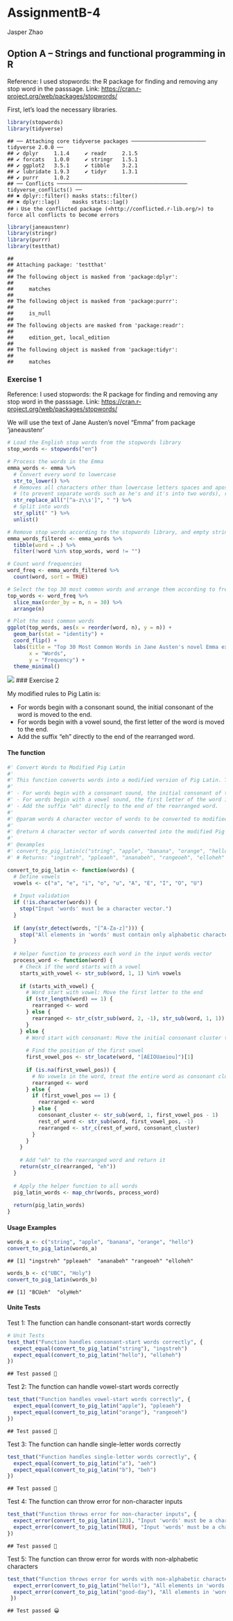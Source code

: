 AssignmentB-4
================
Jasper Zhao

## Option A – Strings and functional programming in R

Reference: I used stopwords: the R package for finding and removing any
stop word in the passsage. Link:
<https://cran.r-project.org/web/packages/stopwords/>

First, let’s load the necessary libraries.

``` r
library(stopwords)
library(tidyverse)
```

    ## ── Attaching core tidyverse packages ──────────────────────── tidyverse 2.0.0 ──
    ## ✔ dplyr     1.1.4     ✔ readr     2.1.5
    ## ✔ forcats   1.0.0     ✔ stringr   1.5.1
    ## ✔ ggplot2   3.5.1     ✔ tibble    3.2.1
    ## ✔ lubridate 1.9.3     ✔ tidyr     1.3.1
    ## ✔ purrr     1.0.2     
    ## ── Conflicts ────────────────────────────────────────── tidyverse_conflicts() ──
    ## ✖ dplyr::filter() masks stats::filter()
    ## ✖ dplyr::lag()    masks stats::lag()
    ## ℹ Use the conflicted package (<http://conflicted.r-lib.org/>) to force all conflicts to become errors

``` r
library(janeaustenr)
library(stringr)
library(purrr)
library(testthat)
```

    ## 
    ## Attaching package: 'testthat'
    ## 
    ## The following object is masked from 'package:dplyr':
    ## 
    ##     matches
    ## 
    ## The following object is masked from 'package:purrr':
    ## 
    ##     is_null
    ## 
    ## The following objects are masked from 'package:readr':
    ## 
    ##     edition_get, local_edition
    ## 
    ## The following object is masked from 'package:tidyr':
    ## 
    ##     matches

### Exercise 1

Reference: I used stopwords: the R package for finding and removing any
stop word in the passsage. Link:
<https://cran.r-project.org/web/packages/stopwords/>

We will use the text of Jane Austen’s novel “Emma” from package
‘janeaustenr’

``` r
# Load the English stop words from the stopwords library
stop_words <- stopwords("en")

# Process the words in the Emma
emma_words <- emma %>%
  # Convert every word to lowercase
  str_to_lower() %>%
  # Removes all characters other than lowercase letters spaces and apostrophe 
  # (to prevent separate words such as he's and it's into two words), replacing them with spaces
  str_replace_all("[^a-z\\s']", " ") %>%
  # Split into words
  str_split(" ") %>%                            
  unlist()

# Remove stop words according to the stopwords library, and empty strings
emma_words_filtered <- emma_words %>%
  tibble(word = .) %>%
  filter(!word %in% stop_words, word != "")

# Count word frequencies
word_freq <- emma_words_filtered %>%
  count(word, sort = TRUE)

# Select the top 30 most common words and arrange them according to frequency
top_words <- word_freq %>%
  slice_max(order_by = n, n = 30) %>%
  arrange(n)

# Plot the most common words
ggplot(top_words, aes(x = reorder(word, n), y = n)) +
  geom_bar(stat = "identity") +
  coord_flip() +
  labs(title = "Top 30 Most Common Words in Jane Austen's novel Emma except stop words",
       x = "Words",
       y = "Frequency") +
  theme_minimal()
```

![](AssignmentB-4_files/figure-gfm/unnamed-chunk-2-1.png)<!-- --> \###
Exercise 2

My modified rules to Pig Latin is:

- For words begin with a consonant sound, the initial consonant of the
  word is moved to the end.
- For words begin with a vowel sound, the first letter of the word is
  moved to the end.
- Add the suffix “eh” directly to the end of the rearranged word.

#### The function

``` r
#' Convert Words to Modified Pig Latin
#'
#' This function converts words into a modified version of Pig Latin. The conversion rule is defined as follow:
#'
#' - For words begin with a consonant sound, the initial consonant of the word is moved to the end.
#' - For words begin with a vowel sound, the first letter of the word is moved to the end.
#' - Add the suffix "eh" directly to the end of the rearranged word.
#'
#' @param words A character vector of words to be converted to modified Pig Latin.
#'
#' @return A character vector of words converted into the modified Pig Latin.
#'
#' @examples
#' convert_to_pig_latin(c("string", "apple", "banana", "orange", "hello"))
#' # Returns: "ingstreh", "ppleaeh", "ananabeh", "rangeoeh", "elloheh"

convert_to_pig_latin <- function(words) {
  # Define vowels
  vowels <- c("a", "e", "i", "o", "u", "A", "E", "I", "O", "U")
  
  # Input validation
  if (!is.character(words)) {
    stop("Input 'words' must be a character vector.")
  }
  
  if (any(str_detect(words, "[^A-Za-z]"))) {
    stop("All elements in 'words' must contain only alphabetic characters.")
  }
  
  # Helper function to process each word in the input words vector
  process_word <- function(word) {
    # Check if the word starts with a vowel
    starts_with_vowel <- str_sub(word, 1, 1) %in% vowels
    
    if (starts_with_vowel) {
      # Word start with vowel: Move the first letter to the end
      if (str_length(word) == 1) {
        rearranged <- word
      } else {
        rearranged <- str_c(str_sub(word, 2, -1), str_sub(word, 1, 1))
      }
    } else {
      # Word start with consonant: Move the initial consonant cluster to the end
      
      # Find the position of the first vowel
      first_vowel_pos <- str_locate(word, "[AEIOUaeiou]")[1]
      
      if (is.na(first_vowel_pos)) {
        # No vowels in the word, treat the entire word as consonant cluster
        rearranged <- word
      } else {
        if (first_vowel_pos == 1) {
          rearranged <- word
        } else {
          consonant_cluster <- str_sub(word, 1, first_vowel_pos - 1)
          rest_of_word <- str_sub(word, first_vowel_pos, -1)
          rearranged <- str_c(rest_of_word, consonant_cluster)
        }
      }
    }
    
    # Add "eh" to the rearranged word and return it
    return(str_c(rearranged, "eh"))
  }
  
  # Apply the helper function to all words
  pig_latin_words <- map_chr(words, process_word)
  
  return(pig_latin_words)
}
```

#### Usage Examples

``` r
words_a <- c("string", "apple", "banana", "orange", "hello")
convert_to_pig_latin(words_a)
```

    ## [1] "ingstreh" "ppleaeh"  "ananabeh" "rangeoeh" "elloheh"

``` r
words_b <- c("UBC", "Holy")
convert_to_pig_latin(words_b)
```

    ## [1] "BCUeh"  "olyHeh"

#### Unite Tests

Test 1: The function can handle consonant-start words correctly

``` r
# Unit Tests
test_that("Function handles consonant-start words correctly", {
  expect_equal(convert_to_pig_latin("string"), "ingstreh")
  expect_equal(convert_to_pig_latin("hello"), "elloheh")
})
```

    ## Test passed 🥇

Test 2: The function can handle vowel-start words correctly

``` r
test_that("Function handles vowel-start words correctly", {
  expect_equal(convert_to_pig_latin("apple"), "ppleaeh")
  expect_equal(convert_to_pig_latin("orange"), "rangeoeh")
})
```

    ## Test passed 🎉

Test 3: The function can handle single-letter words correctly

``` r
test_that("Function handles single-letter words correctly", {
  expect_equal(convert_to_pig_latin("a"), "aeh")
  expect_equal(convert_to_pig_latin("b"), "beh")
})
```

    ## Test passed 🥳

Test 4: The function can throw error for non-character inputs

``` r
test_that("Function throws error for non-character inputs", {
  expect_error(convert_to_pig_latin(123), "Input 'words' must be a character vector.")
  expect_error(convert_to_pig_latin(TRUE), "Input 'words' must be a character vector.")
})
```

    ## Test passed 🥇

Test 5: The function can throw error for words with non-alphabetic
characters

``` r
test_that("Function throws error for words with non-alphabetic characters", {
  expect_error(convert_to_pig_latin("hello!"), "All elements in 'words' must contain only alphabetic characters.")
  expect_error(convert_to_pig_latin("good-day"), "All elements in 'words' must contain only alphabetic characters.")
 })
```

    ## Test passed 😀
